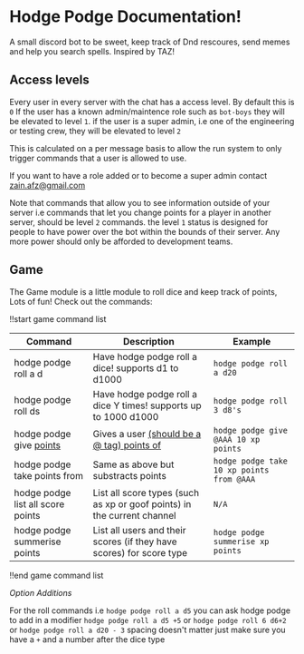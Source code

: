 # Hodge Podge Documentation!

A small discord bot to be sweet, keep track of Dnd rescoures, send memes and help you search spells.
Inspired by TAZ!

## Access levels

Every user in every server with the chat has a access level. By default this is `0`
If the user has a known admin/maintence role such as `bot-boys` they will be elevated to
level `1`.
if the user is a super admin, i.e one of the engineering or testing crew,
they will be elevated to level `2`

This is calculated on a per message basis to allow the run system to only trigger
commands that a user is allowed to use.

If you want to have a role added or to become a super admin contact zain.afz@gmail.com

Note that commands that allow you to see information outside of your server i.e
commands that let you change points for a player in another server, should be
level `2` commands. the level `1` status is designed for people to have power over
the bot within the bounds of their server.
Any more power should only be afforded to development teams.

## Game

The Game module is a little module to roll dice and keep track of points, Lots of fun!
Check out the commands:

!!start game command list

| Command                                  | Description | Example |
| ---------------------------------------- | ----------- | ------- |
| hodge podge roll a d<X>                  | Have hodge podge roll a dice! supports d1 to d1000 | `hodge podge roll a d20`
| hodge podge roll <Y> d<X>s               | Have hodge podge roll a dice Y times! supports up to 1000 d1000 | `hodge podge roll 3 d8's`
| hodge podge give <U> <X> <T> points      | Gives a user <U> (should be a @ tag) <X> points of <T> | `hodge podge give @AAA 10 xp points`
| hodge podge take <X> <T> points from <U> | Same as above but substracts points | `hodge podge take 10 xp points from @AAA`
| hodge podge list all score points | List all score types (such as xp or goof points) in the current channel | `N/A` |
| hodge podge summerise <T> points | List all users and their scores (if they have scores) for score type <T> | `hodge podge summerise xp points`

!!end game command list

*Option Additions*

For the roll commands i.e `hodge podge roll a d5` you can ask hodge podge to add in a modifier
`hodge podge roll a d5 +5` or `hodge podge roll 6 d6+2` or `hodge podge roll a d20 - 3`
spacing doesn't matter just make sure you have a `+` and a number after the dice type
